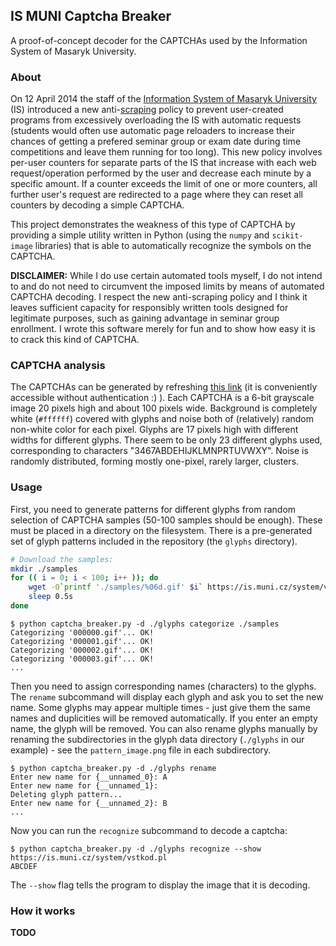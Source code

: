 ## IS MUNI Captcha Breaker

A proof-of-concept decoder for the CAPTCHAs used by the Information System of Masaryk University.

### About

On 12 April 2014 the staff of the [Information System of Masaryk University](https://is.muni.cz/) (IS) introduced a new anti-[scraping](https://en.wikipedia.org/wiki/Web_scraping) policy to prevent user-created programs from excessively overloading the IS with automatic requests (students would often use automatic page reloaders to increase their chances of getting a prefered seminar group or exam date during time competitions and leave them running for too long). This new policy involves per-user counters for separate parts of the IS that increase with each web request/operation performed by the user and decrease each minute by a specific amount. If a counter exceeds the limit of one or more counters, all further user's request are redirected to a page where they can reset all counters by decoding a simple CAPTCHA.

This project demonstrates the weakness of this type of CAPTCHA by providing a simple utility written in Python (using the `numpy` and `scikit-image` libraries) that is able to automatically recognize the symbols on the CAPTCHA.

**DISCLAIMER:** While I do use certain automated tools myself, I do not intend to and do not need to circumvent the imposed limits by means of automated CAPTCHA decoding. I respect the new anti-scraping policy and I think it leaves sufficient capacity for responsibly written tools designed for legitimate purposes, such as gaining advantage in seminar group enrollment. I wrote this software merely for fun and to show how easy it is to crack this kind of CAPTCHA.

### CAPTCHA analysis

The CAPTCHAs can be generated by refreshing [this link](https://is.muni.cz/system/vstkod.pl) (it is conveniently accessible without authentication :) ). Each CAPTCHA is a 6-bit grayscale image 20 pixels high and about 100 pixels wide. Background is completely white (`#ffffff`) covered with glyphs and noise both of (relatively) random non-white color for each pixel. Glyphs are 17 pixels high with different widths for different glyphs. There seem to be only 23 different glyphs used, corresponding to characters "3467ABDEHIJKLMNPRTUVWXY". Noise is randomly distributed, forming mostly one-pixel, rarely larger, clusters.

### Usage

First, you need to generate patterns for different glyphs from random selection of CAPTCHA samples (50-100 samples should be enough). These must be placed in a directory on the filesystem. There is a pre-generated set of glyph patterns included in the repository (the `glyphs` directory).

```bash
# Download the samples:
mkdir ./samples
for (( i = 0; i < 100; i++ )); do
    wget -O`printf './samples/%06d.gif' $i` https://is.muni.cz/system/vstkod.pl
    sleep 0.5s
done
```

```
$ python captcha_breaker.py -d ./glyphs categorize ./samples
Categorizing '000000.gif'... OK!
Categorizing '000001.gif'... OK!
Categorizing '000002.gif'... OK!
Categorizing '000003.gif'... OK!
...
```

Then you need to assign corresponding names (characters) to the glyphs. The `rename` subcommand will display each glyph and ask you to set the new name. Some glyphs may appear multiple times - just give them the same names and duplicities will be removed automatically. If you enter an empty name, the glyph will be removed. You can also rename glyphs manually by renaming the subdirectories in the glyph data directory (`./glyphs` in our example) - see the `pattern_image.png` file in each subdirectory.

```
$ python captcha_breaker.py -d ./glyphs rename
Enter new name for {__unnamed_0}: A
Enter new name for {__unnamed_1}: 
Deleting glyph pattern...
Enter new name for {__unnamed_2}: B
...
```

Now you can run the `recognize` subcommand to decode a captcha:

```
$ python captcha_breaker.py -d ./glyphs recognize --show https://is.muni.cz/system/vstkod.pl
ABCDEF
```

The `--show` flag tells the program to display the image that it is decoding.

### How it works

**TODO**